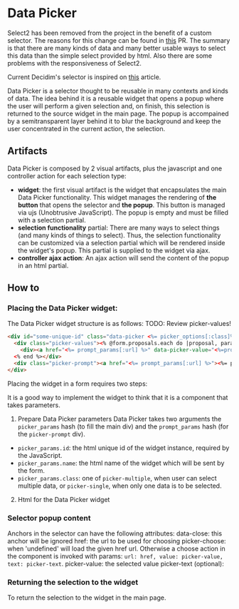 # Data Picker

Select2 has been removed from the project in the benefit of a custom selector. The reasons for this change can be found in [this](https://github.com/decidim/decidim/pull/2330) PR. The summary is that there are many kinds of data and many better usable ways to select this data than the simple select provided by html. Also there are some problems with the responsiveness of Select2.

Current Decidim's selector is inspired on [this](https://medium.com/@mibosc/responsive-design-why-and-how-we-ditched-the-good-old-select-element-bc190d62eff5) article.

Data Picker is a selector thought to be reusable in many contexts and kinds of data. The idea behind it is a reusable widget that opens a popup where the user will perform a given selection and, on finish, this selection is returned to the source widget in the main page. The popup is accompained by a semitransparent layer behind it to blur the background and keep the user concentrated in the current action, the selection.

## Artifacts
Data Picker is composed by 2 visual artifacts, plus the javascript and one controller action for each selection type:
- **widget**: the first visual artifact is the widget that encapsulates the main Data Picker functionality. This widget manages the rendering of __the button__ that opens the selector and __the popup__. This button is managed via ujs (Unobtrusive JavaScript). The popup is empty and must be filled with a selection partial.
- **selection functionality** partial: There are many ways to select things (and many kinds of things to select). Thus, the selection functionality can be customized via a selection partial which will be rendered inside the widget's popup. This partial is supplied to the widget via ajax.
- **controller ajax action**: An ajax action will send the content of the popup in an html partial.

## How to
### Placing the Data Picker widget:
The Data Picker widget structure is as follows:
TODO: Review picker-values!
```html
<div id="some-unique-id" class="data-picker <%= picker_options[:class]%>" data-picker-name="<%=picker_options[:name]%>">
  <div class="picker-values"><% @form.proposals.each do |proposal, params| %>
    <div><a href="<%= prompt_params[:url] %>" data-picker-value="<%=proposal%>"><%=proposal%></a></div>
  <% end %></div>
  <div class="picker-prompt"><a href="<%= prompt_params[:url] %>"><%= prompt_params[:text] %></a></div>
</div>
```

Placing the widget in a form requires two steps:

It is a good way to implement the widget to think that it is a component that takes parameters.
1. Prepare Data Picker parameters
Data Picker takes two arguments the `picker_params` hash (to fill the main div) and the `prompt_params` hash (for the `picker-prompt` div).
  - `picker_params.id`: the html unique id of the widget instance, required by the JavaScript.
  - `picker_params.name`: the html name of the widget which will be sent by the form.
  - `picker_params.class`: one of `picker-multiple`, when user can select multiple data, or `picker-single`, when only one data is to be selected.

2. Html for the Data Picker widget

### Selector popup content

Anchors in the selector can have the following attributes:
data-close: this anchor will be ignored
href: the url to be used for choosing
picker-choose: when 'undefined' will load the given href url. Otherwise a choose action in the component is invoked with params: `url: href, value: picker-value, text: picker-text`.
picker-value: the selected value
picker-text (optional): 



### Returning the selection to the widget
To return the selection to the widget in the main page.